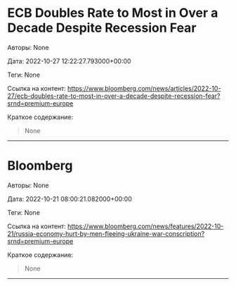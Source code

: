 # ECB Doubles Rate to Most in Over a Decade Despite Recession Fear

Авторы: 
None

Дата: 
2022-10-27 12:22:27.793000+00:00

Теги: 
None

Ссылка на контент: 
https://www.bloomberg.com/news/articles/2022-10-27/ecb-doubles-rate-to-most-in-over-a-decade-despite-recession-fear?srnd=premium-europe

Краткое содержание: 

<blockquote>
None<br> 
</blockquote>

---

# Bloomberg

Авторы: 
None

Дата: 
2022-10-21 08:00:21.082000+00:00

Теги: 
None

Ссылка на контент: 
https://www.bloomberg.com/news/features/2022-10-21/russia-economy-hurt-by-men-fleeing-ukraine-war-conscription?srnd=premium-europe

Краткое содержание: 

<blockquote>
None<br> 
</blockquote>

---

